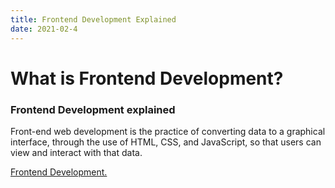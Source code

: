 ```yaml
---
title: Frontend Development Explained
date: 2021-02-4
---
```


# What is Frontend Development?
### Frontend Development explained

Front-end web development is the practice of converting data to a graphical interface, through the use of HTML, CSS, and JavaScript, so that users can view and interact with that data.

<a href="#frontend_development">Frontend Development. 
